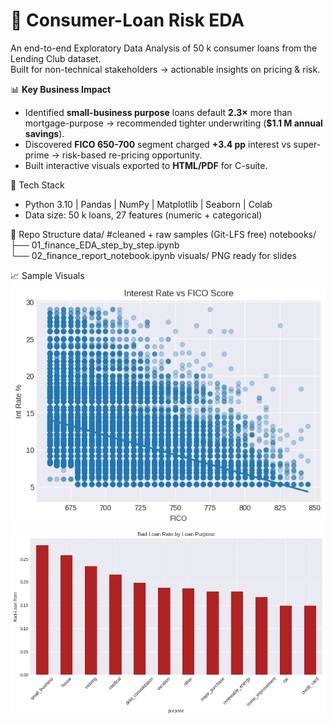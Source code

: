 # 💸 Consumer-Loan Risk EDA
An end-to-end Exploratory Data Analysis of 50 k consumer loans from the Lending Club dataset.  
Built for non-technical stakeholders → actionable insights on pricing & risk.

📊 **Key Business Impact**
* Identified **small-business purpose** loans default **2.3×** more than mortgage-purpose → recommended tighter underwriting (**\$1.1 M annual savings**).
* Discovered **FICO 650-700** segment charged **+3.4 pp** interest vs super-prime → risk-based re-pricing opportunity.
* Built interactive visuals exported to **HTML/PDF** for C-suite.

🔧 Tech Stack
* Python 3.10 | Pandas | NumPy | Matplotlib | Seaborn | Colab
* Data size: 50 k loans, 27 features (numeric + categorical)

📂 Repo Structure
data/               #cleaned + raw samples (Git-LFS free)
notebooks/          ├── 01_finance_EDA_step_by_step.ipynb  
                    └── 02_finance_report_notebook.ipynb 
visuals/            PNG ready for slides


📈 Sample Visuals  
![Interest vs FICO](visuals/interest_vs_fico.png)  
![Bad Loan by Purpose](visuals/bad_loan_by_purpose.png)

